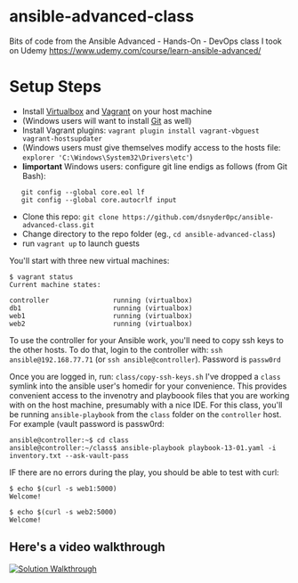 # ansible-advanced-class
Bits of code from the Ansible Advanced - Hands-On - DevOps class I took on Udemy
https://www.udemy.com/course/learn-ansible-advanced/

# Setup Steps
- Install [Virtualbox](https://www.virtualbox.org/wiki/Downloads) and [Vagrant](https://www.vagrantup.com/docs/installation) on your host machine
- (Windows users will want to install [Git](https://git-scm.com/download/win) as well)
- Install Vagrant plugins: `vagrant plugin install vagrant-vbguest vagrant-hostsupdater`
- (Windows users must give themselves modify access to the hosts file: `explorer 'C:\Windows\System32\Drivers\etc'`)
- **Iimportant** Windows users: configure git line endigs as follows (from Git Bash):
```
   git config --global core.eol lf
   git config --global core.autocrlf input
```
- Clone this repo: `git clone https://github.com/dsnyder0pc/ansible-advanced-class.git`
- Change directory to the repo folder (eg., `cd ansible-advanced-class`)
- run `vagrant up` to launch guests

You'll start with three new virtual machines:
```
$ vagrant status
Current machine states:

controller                running (virtualbox)
db1                       running (virtualbox)
web1                      running (virtualbox)
web2                      running (virtualbox)
```

To use the controller for your Ansible work, you'll need to copy ssh keys to the other hosts. To do that, login to the controller with: `ssh ansible@192.168.77.71` (or `ssh ansible@controller`). Password is `passw0rd`

Once you are logged in, run: `class/copy-ssh-keys.sh`
I've dropped a `class` symlink into the ansible user's homedir for your convenience. This provides convenient access to the invenotry and playboook files that you are working with on the host machine, presumably with a nice IDE. For this class, you'll be running `ansible-playbook` from the `class` folder on the `controller` host. For example (vault password is passw0rd:
```
ansible@controller:~$ cd class
ansible@controller:~/class$ ansible-playbook playbook-13-01.yaml -i inventory.txt --ask-vault-pass
```

IF there are no errors during the play, you should be able to test with curl:
```
$ echo $(curl -s web1:5000)
Welcome!

$ echo $(curl -s web2:5000)
Welcome!
```

## Here's a video walkthrough
[![Solution Walkthrough](http://img.youtube.com/vi/6FyOgBsSovk/0.jpg)](http://www.youtube.com/watch?v=6FyOgBsSovk "Solution Walkthrough")
